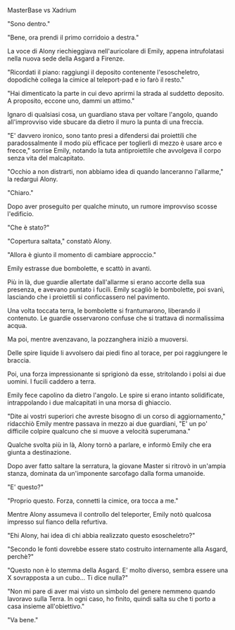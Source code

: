 MasterBase vs Xadrium

"Sono dentro."

"Bene, ora prendi il primo corridoio a destra."

La voce di Alony riechieggiava nell'auricolare di Emily, appena intrufolatasi nella nuova sede della Asgard a Firenze.

"Ricordati il piano: raggiungi il deposito contenente l'esoscheletro, dopodichè collega la cimice al teleport-pad e io farò il resto."

"Hai dimenticato la parte in cui devo aprirmi la strada al suddetto deposito. A proposito, eccone uno, dammi un attimo."

Ignaro di qualsiasi cosa, un guardiano stava per voltare l'angolo, quando all'improvviso vide sbucare da dietro il muro la punta di una freccia.

"E' davvero ironico, sono tanto presi a difendersi dai proiettili che paradossalmente il modo più efficace per toglierli di mezzo è usare arco e frecce," sorrise Emily, notando la tuta antiproiettile che  avvolgeva il corpo senza vita del malcapitato.

"Occhio a non distrarti, non abbiamo idea di quando lanceranno l'allarme," la redarguì Alony.

"Chiaro."

Dopo aver proseguito per qualche minuto, un rumore improvviso scosse l'edificio.

"Che è stato?"

"Copertura saltata," constatò Alony.

"Allora è giunto il momento di cambiare approccio."

Emily estrasse due bombolette, e scattò in avanti.

Più in là, due guardie allertate dall'allarme si erano accorte della sua presenza, e avevano puntato i fucili. Emily scagliò le bombolette, poi svanì, lasciando che i proiettili si conficcassero nel pavimento.

Una volta toccata terra, le bombolette si frantumarono, liberando il contenuto. Le guardie osservarono confuse che si trattava di normalissima acqua.

Ma poi, mentre avenzavano, la pozzanghera iniziò a muoversi.

Delle spire liquide li avvolsero dai piedi fino al torace, per poi raggiungere le braccia.

Poi, una forza impressionante si sprigionò da esse, stritolando i polsi ai due uomini. I fucili caddero a terra.

Emily fece capolino da dietro l'angolo. Le spire si erano intanto solidificate, intrappolando i due malcapitati in una morsa di ghiaccio.

"Dite ai vostri superiori che avreste bisogno di un corso di aggiornamento," ridacchiò Emily mentre passava in mezzo ai due guardiani, "E' un po' difficile colpire qualcuno che si muove a velocità superumana."

Qualche svolta più in là, Alony tornò a parlare, e informò Emily che era giunta a destinazione.

Dopo aver fatto saltare la serratura, la giovane Master si ritrovò in un'ampia stanza, dominata da un'imponente sarcofago dalla forma umanoide.

"E' questo?"

"Proprio questo. Forza, connetti la cimice, ora tocca a me."

Mentre Alony assumeva il controllo del teleporter, Emily notò qualcosa impresso sul fianco della refurtiva.

"Ehi Alony, hai idea di chi abbia realizzato questo esoscheletro?"

"Secondo le fonti dovrebbe essere stato costruito internamente alla Asgard, perchè?"

"Questo non è lo stemma della Asgard. E' molto diverso, sembra essere una X sovrapposta a un cubo... Ti dice nulla?"

"Non mi pare di aver mai visto un simbolo del genere nemmeno quando lavoravo sulla Terra. In ogni caso, ho finito, quindi salta su che ti porto a casa insieme all'obiettivo."

"Va bene."